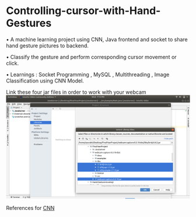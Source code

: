 # Controlling-cursor-with-Hand-Gestures


• A machine learning project using CNN, Java frontend and socket to
share hand gesture pictures to backend.

• Classify the gesture and perform corresponding cursor movement or
click.

• Learnings : Socket Programming , MySQL , Multithreading , Image
Classification using CNN Model.



Link these four jar files in order to work with your webcam
![Demo](https://github.com/UnixLoverSaurabh/Hand-Gesture-Detection/blob/master/sample/jar_file_setUp.png)

References for <a href="https://www.pyimagesearch.com/2018/12/31/keras-conv2d-and-convolutional-layers">CNN</a>


